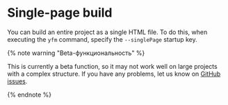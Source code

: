 # Single-page build

You can build an entire project as a single HTML file. To do this, when executing the `yfm` command, specify the `--singlePage` startup key.

{% note warning "Beta-функциональность" %}

This is currently a beta function, so it may not work well on large projects with a complex structure. If you have any problems, let us know on [GitHub issues](https://github.com/yandex-cloud/yfm-docs/issues).

{% endnote %}

